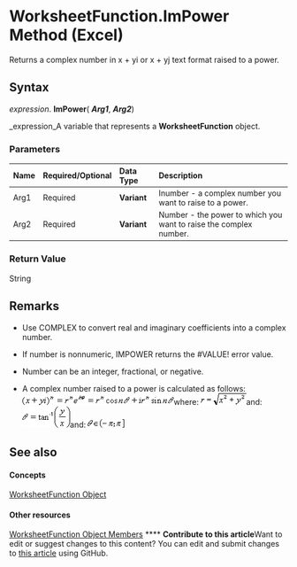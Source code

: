 
# WorksheetFunction.ImPower Method (Excel)

Returns a complex number in x + yi or x + yj text format raised to a power.


## Syntax

 _expression_. **ImPower**( **_Arg1_**,  **_Arg2_**)

 _expression_A variable that represents a  **WorksheetFunction** object.


### Parameters



|**Name**|**Required/Optional**|**Data Type**|**Description**|
|:-----|:-----|:-----|:-----|
|Arg1|Required| **Variant**|Inumber - a complex number you want to raise to a power.|
|Arg2|Required| **Variant**|Number - the power to which you want to raise the complex number.|

### Return Value

String


## Remarks




- Use COMPLEX to convert real and imaginary coefficients into a complex number.
    
- If number is nonnumeric, IMPOWER returns the #VALUE! error value.
    
- Number can be an integer, fractional, or negative.
    
- A complex number raised to a power is calculated as follows:
![](images/awfimpw1_ZA06051164.gif)where: 
![](images/awfimpw2_ZA06051165.gif)and: 
![](images/awfimpw3_ZA06051166.gif)and: 
![](images/awfimar3_ZA06051155.gif)


    

## See also


#### Concepts


 [WorksheetFunction Object](7b1d5639-363d-632c-2cf0-2232562646b6.md)
#### Other resources


 [WorksheetFunction Object Members](6811ca87-4b53-0bff-88c9-30bf7497879a.md)
****   **Contribute to this article**Want to edit or suggest changes to this content? You can edit and submit changes to  [this article](https://github.com/jhershey00/VBA_Excel_Test/OpenXMLCon/articles/00dfdca2-8609-6719-f666-c8a78998d07e.md) using GitHub.

